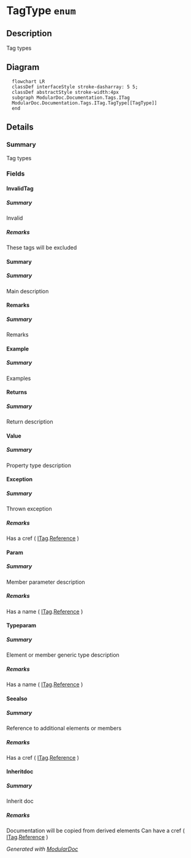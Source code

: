 # TagType `enum`

## Description
Tag types

## Diagram
```mermaid
  flowchart LR
  classDef interfaceStyle stroke-dasharray: 5 5;
  classDef abstractStyle stroke-width:4px
  subgraph ModularDoc.Documentation.Tags.ITag
  ModularDoc.Documentation.Tags.ITag.TagType[[TagType]]
  end
```

## Details
### Summary
Tag types

### Fields
#### InvalidTag
##### Summary
Invalid

##### Remarks
These tags will be excluded

#### Summary
##### Summary
Main description

#### Remarks
##### Summary
Remarks

#### Example
##### Summary
Examples

#### Returns
##### Summary
Return description

#### Value
##### Summary
Property type description

#### Exception
##### Summary
Thrown exception

##### Remarks
Has a cref ( [ITag](../ITag.md).[Reference](#reference) )

#### Param
##### Summary
Member parameter description

##### Remarks
Has a name ( [ITag](../ITag.md).[Reference](#reference) )

#### Typeparam
##### Summary
Element or member generic type description

##### Remarks
Has a name ( [ITag](../ITag.md).[Reference](#reference) )

#### Seealso
##### Summary
Reference to additional elements or members

##### Remarks
Has a cref ( [ITag](../ITag.md).[Reference](#reference) )

#### Inheritdoc
##### Summary
Inherit doc

##### Remarks
Documentation will be copied from derived elements 
 Can have a cref ( [ITag](../ITag.md).[Reference](#reference) )

*Generated with* [*ModularDoc*](https://github.com/hailstorm75/ModularDoc)
